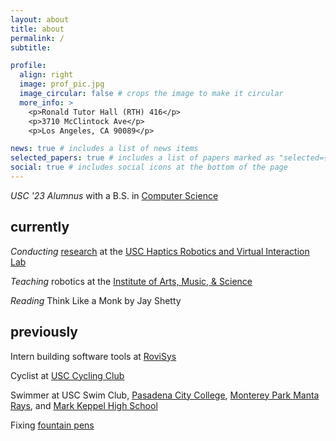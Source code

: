 ```yaml
---
layout: about
title: about
permalink: /
subtitle:

profile:
  align: right
  image: prof_pic.jpg
  image_circular: false # crops the image to make it circular
  more_info: >
    <p>Ronald Tutor Hall (RTH) 416</p>
    <p>3710 McClintock Ave</p>
    <p>Los Angeles, CA 90089</p>

news: true # includes a list of news items
selected_papers: true # includes a list of papers marked as "selected={true}"
social: true # includes social icons at the bottom of the page
---
```


_USC '23 Alumnus_ with a B.S. in [Computer Science](https://www.cs.usc.edu/)

## currently

_Conducting_ [research](https://bpb-us-e2.wpmucdn.com/sites.uci.edu/dist/2/5230/files/2023/09/64_SCR_23_Kenneth_Tiet.pdf) at the [USC Haptics Robotics and Virtual Interaction Lab](https://sites.usc.edu/culbertson/)

_Teaching_ robotics at the [Institute of Arts, Music, & Science](http://www.iams-usa.org/)

_Reading_ Think Like a Monk by Jay Shetty

## previously

Intern building software tools at [RoviSys](https://www.rovisys.com)

Cyclist at [USC Cycling Club](https://usccycling.com/)

Swimmer at USC Swim Club, [Pasadena City College](https://pcclancers.com/sports/mswimdive/index), [Monterey Park Manta Rays](https://www.gomotionapp.com/team/campmr/page/home), and [Mark Keppel High School](https://www.mkhs.org/)

Fixing [fountain pens](https://www.instagram.com/kayteepens/)
